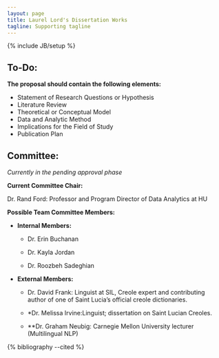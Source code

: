 ```yaml
---
layout: page
title: Laurel Lord's Dissertation Works
tagline: Supporting tagline
---
```

{% include JB/setup %}


## To-Do:

**The proposal should contain the following elements:**

- Statement of Research Questions or Hypothesis
- Literature Review
- Theoretical or Conceptual Model
- Data and Analytic Method
- Implications for the Field of Study
- Publication Plan


## Committee: 

*Currently in the pending approval phase*

**Current Committee Chair:**

Dr. Rand Ford: Professor and Program Director of Data Analytics at HU

**Possible Team Committee Members:**  


- **Internal Members:**

    - Dr. Erin Buchanan

    - Dr. Kayla Jordan

    - Dr. Roozbeh Sadeghian


- **External Members:** 

    - Dr. David Frank: Linguist at SIL, Creole expert and contributing author of one of Saint Lucia’s official creole dictionaries.

    - *Dr. Melissa Irvine:Linguist; dissertation on Saint Lucian Creoles.

    - **Dr. Graham Neubig: Carnegie Mellon University lecturer (Multilingual NLP)


{% bibliography --cited %}